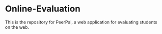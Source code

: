 # Online-Evaluation
This is the repository for PeerPal, a web application for evaluating students on the web.
